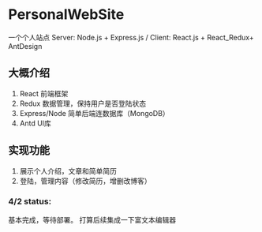 # PersonalWebSite
一个个人站点 Server: Node.js + Express.js / Client: React.js + React_Redux+ AntDesign
## 大概介绍
  1. React 前端框架
  2. Redux 数据管理，保持用户是否登陆状态
  3. Express/Node 简单后端连数据库（MongoDB）
  4. Antd UI库
## 实现功能
  1. 展示个人介绍，文章和简单简历
  2. 登陆，管理内容（修改简历，增删改博客）
  
### 4/2 status:
  基本完成，等待部署。
  打算后续集成一下富文本编辑器
